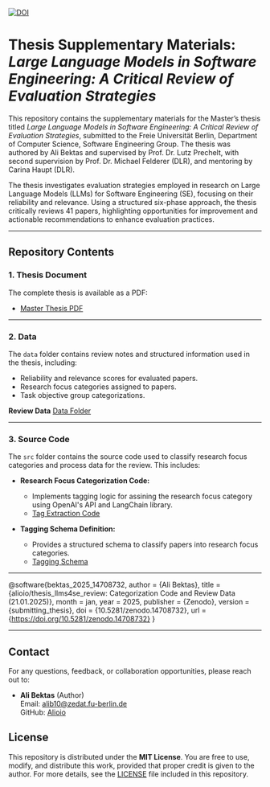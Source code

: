 [![DOI](https://zenodo.org/badge/919743668.svg)](https://doi.org/10.5281/zenodo.14708731)


# Thesis Supplementary Materials: *Large Language Models in Software Engineering: A Critical Review of Evaluation Strategies*

This repository contains the supplementary materials for the Master’s thesis titled *Large Language Models in Software Engineering: A Critical Review of Evaluation Strategies*, submitted to the Freie Universität Berlin, Department of Computer Science, Software Engineering Group. The thesis was authored by Ali Bektas and supervised by Prof. Dr. Lutz Prechelt, with second supervision by Prof. Dr. Michael Felderer (DLR), and mentoring by Carina Haupt (DLR).

The thesis investigates evaluation strategies employed in research on Large Language Models (LLMs) for Software Engineering (SE), focusing on their reliability and relevance. Using a structured six-phase approach, the thesis critically reviews 41 papers, highlighting opportunities for improvement and actionable recommendations to enhance evaluation practices.

---


## Repository Contents

### 1. **Thesis Document**
The complete thesis is available as a PDF:
- [Master Thesis PDF](https://github.com/Alioio/thesis_llms4se_review/blob/main/master_thesis_large_language_models_se_critical_review_evaluation_strategies.pdf)

---

### 2. **Data**
The `data` folder contains review notes and structured information used in the thesis, including:
- Reliability and relevance scores for evaluated papers.
- Research focus categories assigned to papers.
- Task objective group categorizations.
  
**Review Data** [Data Folder](https://github.com/Alioio/thesis_llms4se_review/tree/main/thesis_research_focus_categorization/data)

---

### 3. **Source Code**
The `src` folder contains the source code used to classify research focus categories and process data for the review. This includes:

- **Research Focus Categorization Code:**
  - Implements tagging logic for assining the research focus category using OpenAI's API and LangChain library.
  - [Tag Extraction Code](https://github.com/Alioio/thesis_llms4se_review/blob/main/thesis_research_focus_categorization/src/tag_extraction/tag_extractor.py)

- **Tagging Schema Definition:**
  - Provides a structured schema to classify papers into research focus categories.
  - [Tagging Schema](https://github.com/Alioio/thesis_llms4se_review/blob/main/thesis_research_focus_categorization/src/tag_extraction/tagging_schema.py)

-------------------------------------------------------------------------------

@software{bektas_2025_14708732,
  author       = {Ali Bektas},
  title        = {alioio/thesis\_llms4se\_review: Categorization Code and Review Data (21.01.2025)},
  month        = jan,
  year         = 2025,
  publisher    = {Zenodo},
  version      = {submitting\_thesis},
  doi          = {10.5281/zenodo.14708732},
  url          = {https://doi.org/10.5281/zenodo.14708732}
}

----------------------------------------------------------------------

## Contact

For any questions, feedback, or collaboration opportunities, please reach out to:

- **Ali Bektas** (Author)  
  Email: [alib10@zedat.fu-berlin.de](mailto:alib10@zedat.fu-berlin.de)  
  GitHub: [Alioio](https://github.com/Alioio)

## License

This repository is distributed under the **MIT License**. You are free to use, modify, and distribute this work, provided that proper credit is given to the author. For more details, see the [LICENSE](LICENSE) file included in this repository.


